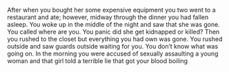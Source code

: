 After when you bought her some expensive equipment you two went to a restaurant and ate; however, midway through the dinner you had fallen asleep. You woke up in the middle of the night and saw that she was gone. You called where are you. You panic did she get kidnapped or killed? Then you rushed to the closet but everything you had own was gone. You rushed outside and saw guards outside waiting for you. You don’t know what was going on. In the morning you were accused of sexually assaulting a young woman and that girl told a terrible lie that got your blood boiling